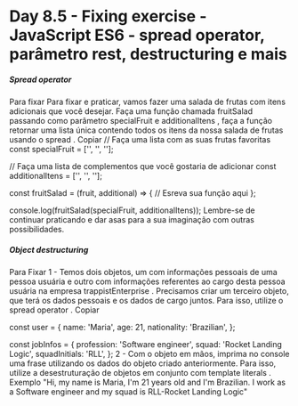 # Day 8.5 - Fixing exercise - JavaScript ES6 - spread operator, parâmetro rest, destructuring e mais

##### Spread operator

Para fixar
Para fixar e praticar, vamos fazer uma salada de frutas com itens adicionais que você desejar. Faça uma função chamada fruitSalad passando como parâmetro specialFruit e additionalItens , faça a função retornar uma lista única contendo todos os itens da nossa salada de frutas usando o spread .
Copiar
// Faça uma lista com as suas frutas favoritas
const specialFruit = ['', '', ''];

// Faça uma lista de complementos que você gostaria de adicionar
const additionalItens = ['', '', ''];

const fruitSalad = (fruit, additional) => {
  // Esreva sua função aqui
};

console.log(fruitSalad(specialFruit, additionalItens));
Lembre-se de continuar praticando e dar asas para a sua imaginação com outras possibilidades.

##### Object destructuring

Para Fixar
1 - Temos dois objetos, um com informações pessoais de uma pessoa usuária e outro com informações referentes ao cargo desta pessoa usuária na empresa trappistEnterprise . Precisamos criar um terceiro objeto, que terá os dados pessoais e os dados de cargo juntos. Para isso, utilize o spread operator .
Copiar

const user = {
  name: 'Maria',
  age: 21,
  nationality: 'Brazilian',
};

const jobInfos = {
  profession: 'Software engineer',
  squad: 'Rocket Landing Logic',
  squadInitials: 'RLL',
};
2 - Com o objeto em mãos, imprima no console uma frase utilizando os dados do objeto criado anteriormente. Para isso, utilize a desestruturação de objetos em conjunto com template literals .
Exemplo "Hi, my name is Maria, I'm 21 years old and I'm Brazilian. I work as a Software engineer and my squad is RLL-Rocket Landing Logic"